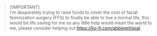 > [!IMPORTANT]\
> I'm desperately trying to raise funds to cover the cost of facial feminization surgery (FFS) to finally be able to live a normal life, this would be life saving for me so any little help would mean the world to me, please consider helping out https://ko-fi.com/abbiegrl/goal.

